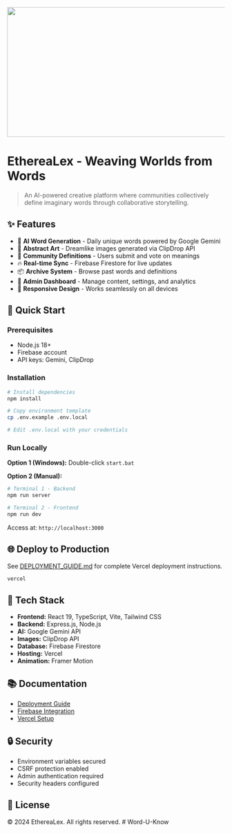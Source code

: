 <div align="center">
<img width="1200" height="300" alt="GHBanner" src="https://github.com/user-attachments/assets/0aa67016-6eaf-458a-adb2-6e31a0763ed6" />
</div>

# EthereaLex - Weaving Worlds from Words

> An AI-powered creative platform where communities collectively define imaginary words through collaborative storytelling.

## ✨ Features

- 🤖 **AI Word Generation** - Daily unique words powered by Google Gemini
- 🎨 **Abstract Art** - Dreamlike images generated via ClipDrop API
- 💬 **Community Definitions** - Users submit and vote on meanings
- 🔥 **Real-time Sync** - Firebase Firestore for live updates
- 📦 **Archive System** - Browse past words and definitions
- 🎯 **Admin Dashboard** - Manage content, settings, and analytics
- 📱 **Responsive Design** - Works seamlessly on all devices

## 🚀 Quick Start

### Prerequisites
- Node.js 18+
- Firebase account
- API keys: Gemini, ClipDrop

### Installation

```bash
# Install dependencies
npm install

# Copy environment template
cp .env.example .env.local

# Edit .env.local with your credentials
```

### Run Locally

**Option 1 (Windows):** Double-click `start.bat`

**Option 2 (Manual):**
```bash
# Terminal 1 - Backend
npm run server

# Terminal 2 - Frontend
npm run dev
```

Access at: `http://localhost:3000`

## 🌐 Deploy to Production

See [DEPLOYMENT_GUIDE.md](DEPLOYMENT_GUIDE.md) for complete Vercel deployment instructions.

```bash
vercel
```

## 🔧 Tech Stack

- **Frontend:** React 19, TypeScript, Vite, Tailwind CSS
- **Backend:** Express.js, Node.js
- **AI:** Google Gemini API
- **Images:** ClipDrop API
- **Database:** Firebase Firestore
- **Hosting:** Vercel
- **Animation:** Framer Motion

## 📚 Documentation

- [Deployment Guide](DEPLOYMENT_GUIDE.md)
- [Firebase Integration](FIREBASE_INTEGRATION.md)
- [Vercel Setup](VERCEL_DEPLOY.md)

## 🔒 Security

- Environment variables secured
- CSRF protection enabled
- Admin authentication required
- Security headers configured

## 📄 License

© 2024 EthereaLex. All rights reserved.
#   W o r d - U - K n o w  
 